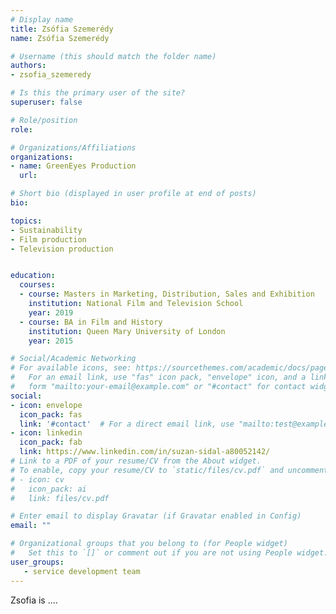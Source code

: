 ```yaml
---
# Display name
title: Zsófia Szemerédy
name: Zsófia Szemerédy

# Username (this should match the folder name)
authors:
- zsofia_szemeredy

# Is this the primary user of the site?
superuser: false

# Role/position
role: 

# Organizations/Affiliations
organizations:
- name: GreenEyes Production
  url: 

# Short bio (displayed in user profile at end of posts)
bio: 

topics:
- Sustainability
- Film production
- Television production


education:
  courses:
  - course: Masters in Marketing, Distribution, Sales and Exhibition
    institution: National Film and Television School
    year: 2019
  - course: BA in Film and History
    institution: Queen Mary University of London
    year: 2015

# Social/Academic Networking
# For available icons, see: https://sourcethemes.com/academic/docs/page-builder/#icons
#   For an email link, use "fas" icon pack, "envelope" icon, and a link in the
#   form "mailto:your-email@example.com" or "#contact" for contact widget.
social:
- icon: envelope
  icon_pack: fas
  link: '#contact'  # For a direct email link, use "mailto:test@example.org".
- icon: linkedin
  icon_pack: fab
  link: https://www.linkedin.com/in/suzan-sidal-a80052142/
# Link to a PDF of your resume/CV from the About widget.
# To enable, copy your resume/CV to `static/files/cv.pdf` and uncomment the lines below.
# - icon: cv
#   icon_pack: ai
#   link: files/cv.pdf

# Enter email to display Gravatar (if Gravatar enabled in Config)
email: ""

# Organizational groups that you belong to (for People widget)
#   Set this to `[]` or comment out if you are not using People widget.
user_groups:
   - service development team
---
```


Zsofia is ....
